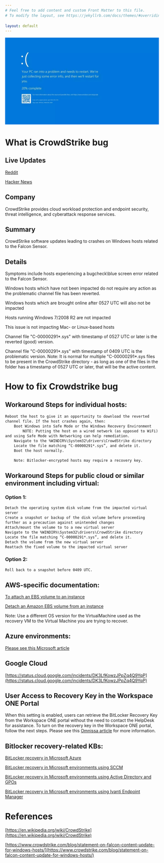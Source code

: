 ```yaml
---
# Feel free to add content and custom Front Matter to this file.
# To modify the layout, see https://jekyllrb.com/docs/themes/#overriding-theme-defaults

layout: default
---
```

![Windows Blue Screen](bluescreen.jpg "Windows Blue Screen")

# What is CrowdStrike bug

## Live Updates
[Reddit](https://old.reddit.com/r/crowdstrike/comments/1e6vmkf/bsod_error_in_latest_crowdstrike_update/)

[Hacker News](https://news.ycombinator.com/item?id=41002195)


## Company

CrowdStrike provides cloud workload protection and endpoint security, threat intelligence, and cyberattack response services.

## Summary

CrowdStrike software updates leading to crashes on Windows hosts related to the Falcon Sensor.

## Details

Symptoms include hosts experiencing a bugcheck\blue screen error related to the Falcon Sensor.

Windows hosts which have not been impacted do not require any action as the problematic channel file has been reverted.

Windows hosts which are brought online after 0527 UTC will also not be impacted

Hosts running Windows 7/2008 R2 are not impacted

This issue is not impacting Mac- or Linux-based hosts

Channel file "C-00000291*.sys" with timestamp of 0527 UTC or later is the reverted (good) version.

Channel file "C-00000291*.sys" with timestamp of 0409 UTC is the problematic version.
    Note: It is normal for multiple "C-00000291*.sys files to be present in the CrowdStrike directory - as long as one of the files in the folder has a timestamp of 0527 UTC or later, that will be the active content.


# How to fix Crowdstrike bug

## Workaround Steps for individual hosts:

    Reboot the host to give it an opportunity to download the reverted channel file. If the host crashes again, then:
        Boot Windows into Safe Mode or the Windows Recovery Environment
            NOTE: Putting the host on a wired network (as opposed to WiFi) and using Safe Mode with Networking can help remediation.
        Navigate to the %WINDIR%\System32\drivers\CrowdStrike directory
        Locate the file matching “C-00000291*.sys”, and delete it.
        Boot the host normally.

        Note: Bitlocker-encrypted hosts may require a recovery key. 

## Workaround Steps for public cloud or similar environment including virtual:
### Option 1:

    ​​​​​​​Detach the operating system disk volume from the impacted virtual server
    Create a snapshot or backup of the disk volume before proceeding further as a precaution against unintended changes
    Attach/mount the volume to to a new virtual server
    Navigate to the %WINDIR%\System32\drivers\CrowdStrike directory
    Locate the file matching “C-00000291*.sys”, and delete it.
    Detach the volume from the new virtual server
    Reattach the fixed volume to the impacted virtual server

### Option 2:

    ​​​​​​​Roll back to a snapshot before 0409 UTC.

## AWS-specific documentation:

[To attach an EBS volume to an instance](https://docs.aws.amazon.com/ebs/latest/userguide/ebs-attaching-volume.html#:~:text=To%20attach%20an%20EBS%20volume,and%20choose%20Actions%2C%20Attach%20volume
)

[Detach an Amazon EBS volume from an instance](https://docs.aws.amazon.com/ebs/latest/userguide/ebs-detaching-volume.html)

Note: Use a different OS version for the VirtualMachine used as the recovery VM to the Virtual Machine you are trying to recover.

## Azure environments:

[Please see this Microsoft article](https://azure.status.microsoft/en-gb/status)

## Google Cloud
[https://status.cloud.google.com/incidents/DK3LfKowzJPpZq4Q9YqP](https://status.cloud.google.com/incidents/DK3LfKowzJPpZq4Q9YqP)

## User Access to Recovery Key in the Workspace ONE Portal

When this setting is enabled, users can retrieve the BitLocker Recovery Key from the Workspace ONE portal without the need to contact the HelpDesk for assistance. To turn on the recovery key in the Workspace ONE portal, follow the next steps. Please see this [Omnissa article](https://techzone.omnissa.com/enabling-bitlocker-encryption-remote-windows-devices-workspace-one-operational-tutorial#user-access-to-recovery-key-in-the-workspace-one-portal) for more information.

## Bitlocker recovery-related KBs:

[BitLocker recovery in Microsoft Azure](https://www.crowdstrike.com/wp-content/uploads/2024/07/BitLocker-recovery-in-Microsoft-Azure.pdf)

[BitLocker recovery in Microsoft environments using SCCM](https://www.crowdstrike.com/wp-content/uploads/2024/07/CS-BitLocker-recovery-in-Microsoft-environments-using-SCCM.pdf)

[BitLocker recovery in Microsoft environments using Active Directory and GPOs](https://www.crowdstrike.com/wp-content/uploads/2024/07/CS-BitLocker-recovery-in-Active-Directory.pdf)

[BitLocker recovery in Microsoft environments using Ivanti Endpoint Manager](https://www.crowdstrike.com/wp-content/uploads/2024/07/CS-BitLocker-recovery-in-Microsoft-environments-using-Ivanti-Endpoint-Manager_.pdf)


# References
[https://en.wikipedia.org/wiki/CrowdStrike](https://en.wikipedia.org/wiki/CrowdStrike)

[https://www.crowdstrike.com/blog/statement-on-falcon-content-update-for-windows-hosts/](https://www.crowdstrike.com/blog/statement-on-falcon-content-update-for-windows-hosts/)
